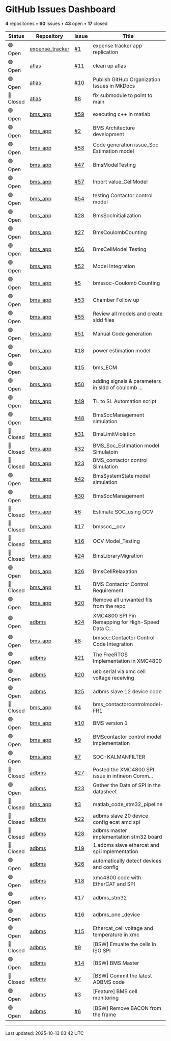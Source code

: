 # GitHub Issues Dashboard

**4** repositories • **60** issues • **43** open • **17** closed

<div class="github-issue-table-container">
<table class="github-issue-table">
<thead>
<tr>
<th>Status</th>
<th>Repository</th>
<th>Issue</th>
<th>Title</th>
<th>Assignee</th>
<th>Labels</th>
<th>Updated</th>
</tr>
</thead>
<tbody>
<tr><td>🟢 Open</td><td><a href='../repositories/expense_tracker/'>expense_tracker</a></td><td><a href='https://github.com/Simtestlab/expense_tracker/issues/1' target='_blank'>#1</a></td><td>expense tracker app replication</td><td>divya-rosy</td><td>-</td><td>2025-10-12</td></tr>
<tr><td>🟢 Open</td><td><a href='../repositories/atlas/'>atlas</a></td><td><a href='https://github.com/Simtestlab/atlas/issues/11' target='_blank'>#11</a></td><td>clean up atlas</td><td>nallasivamselvaraj</td><td>-</td><td>2025-10-05</td></tr>
<tr><td>🟢 Open</td><td><a href='../repositories/atlas/'>atlas</a></td><td><a href='https://github.com/Simtestlab/atlas/issues/10' target='_blank'>#10</a></td><td>Publish GitHub Organization Issues in MkDocs</td><td>nallasivamselvaraj</td><td>-</td><td>2025-10-05</td></tr>
<tr><td>🔴 Closed</td><td><a href='../repositories/atlas/'>atlas</a></td><td><a href='https://github.com/Simtestlab/atlas/issues/8' target='_blank'>#8</a></td><td>fix submodule to point to main</td><td>aeroramesh</td><td>-</td><td>2025-10-05</td></tr>
<tr><td>🟢 Open</td><td><a href='../repositories/bms_app/'>bms_app</a></td><td><a href='https://github.com/Simtestlab/bms_app/issues/59' target='_blank'>#59</a></td><td>executing c++ in matlab</td><td>RajavelRajendiran</td><td>-</td><td>2025-03-05</td></tr>
<tr><td>🟢 Open</td><td><a href='../repositories/bms_app/'>bms_app</a></td><td><a href='https://github.com/Simtestlab/bms_app/issues/2' target='_blank'>#2</a></td><td>BMS Architecture development</td><td>RajavelRajendiran</td><td>-</td><td>2025-02-26</td></tr>
<tr><td>🟢 Open</td><td><a href='../repositories/bms_app/'>bms_app</a></td><td><a href='https://github.com/Simtestlab/bms_app/issues/58' target='_blank'>#58</a></td><td>Code generation issue_Soc Estimation model</td><td>RajavelRajendiran</td><td>-</td><td>2025-02-20</td></tr>
<tr><td>🟢 Open</td><td><a href='../repositories/bms_app/'>bms_app</a></td><td><a href='https://github.com/Simtestlab/bms_app/issues/47' target='_blank'>#47</a></td><td>BmsModelTesting</td><td>RajavelRajendiran</td><td>-</td><td>2025-02-19</td></tr>
<tr><td>🟢 Open</td><td><a href='../repositories/bms_app/'>bms_app</a></td><td><a href='https://github.com/Simtestlab/bms_app/issues/57' target='_blank'>#57</a></td><td>Inport value_CellModel</td><td>Muralipandiyan</td><td>invalid</td><td>2025-02-16</td></tr>
<tr><td>🟢 Open</td><td><a href='../repositories/bms_app/'>bms_app</a></td><td><a href='https://github.com/Simtestlab/bms_app/issues/54' target='_blank'>#54</a></td><td>testing Contactor control model</td><td>Muralipandiyan</td><td>-</td><td>2025-02-15</td></tr>
<tr><td>🟢 Open</td><td><a href='../repositories/bms_app/'>bms_app</a></td><td><a href='https://github.com/Simtestlab/bms_app/issues/28' target='_blank'>#28</a></td><td>BmsSocInitialization</td><td>crmaarimuthu</td><td>-</td><td>2025-02-13</td></tr>
<tr><td>🟢 Open</td><td><a href='../repositories/bms_app/'>bms_app</a></td><td><a href='https://github.com/Simtestlab/bms_app/issues/27' target='_blank'>#27</a></td><td>BmsCoulombCounting</td><td>crmaarimuthu</td><td>-</td><td>2025-02-13</td></tr>
<tr><td>🟢 Open</td><td><a href='../repositories/bms_app/'>bms_app</a></td><td><a href='https://github.com/Simtestlab/bms_app/issues/56' target='_blank'>#56</a></td><td>BmsCellModel Testing</td><td>RajavelRajendiran</td><td>-</td><td>2025-02-06</td></tr>
<tr><td>🟢 Open</td><td><a href='../repositories/bms_app/'>bms_app</a></td><td><a href='https://github.com/Simtestlab/bms_app/issues/52' target='_blank'>#52</a></td><td>Model Integration</td><td>akil7700</td><td>-</td><td>2025-02-05</td></tr>
<tr><td>🟢 Open</td><td><a href='../repositories/bms_app/'>bms_app</a></td><td><a href='https://github.com/Simtestlab/bms_app/issues/5' target='_blank'>#5</a></td><td>bmssoc-Coulomb Counting</td><td>RajavelRajendiran</td><td>-</td><td>2025-01-29</td></tr>
<tr><td>🟢 Open</td><td><a href='../repositories/bms_app/'>bms_app</a></td><td><a href='https://github.com/Simtestlab/bms_app/issues/53' target='_blank'>#53</a></td><td>Chamber Follow up</td><td>akil7700</td><td>-</td><td>2025-01-29</td></tr>
<tr><td>🟢 Open</td><td><a href='../repositories/bms_app/'>bms_app</a></td><td><a href='https://github.com/Simtestlab/bms_app/issues/55' target='_blank'>#55</a></td><td>Review all models and create sldd files</td><td>akil7700</td><td>-</td><td>2025-01-28</td></tr>
<tr><td>🟢 Open</td><td><a href='../repositories/bms_app/'>bms_app</a></td><td><a href='https://github.com/Simtestlab/bms_app/issues/51' target='_blank'>#51</a></td><td>Manual Code generation</td><td>RajavelRajendiran</td><td>-</td><td>2025-01-28</td></tr>
<tr><td>🟢 Open</td><td><a href='../repositories/bms_app/'>bms_app</a></td><td><a href='https://github.com/Simtestlab/bms_app/issues/18' target='_blank'>#18</a></td><td>power estimation model</td><td>RajavelRajendiran</td><td>-</td><td>2025-01-18</td></tr>
<tr><td>🟢 Open</td><td><a href='../repositories/bms_app/'>bms_app</a></td><td><a href='https://github.com/Simtestlab/bms_app/issues/15' target='_blank'>#15</a></td><td>bms_ECM</td><td>RajavelRajendiran</td><td>-</td><td>2025-01-18</td></tr>
<tr><td>🟢 Open</td><td><a href='../repositories/bms_app/'>bms_app</a></td><td><a href='https://github.com/Simtestlab/bms_app/issues/50' target='_blank'>#50</a></td><td>adding signals & parameters in sldd of coulomb ...</td><td>RajavelRajendiran</td><td>-</td><td>2025-01-18</td></tr>
<tr><td>🟢 Open</td><td><a href='../repositories/bms_app/'>bms_app</a></td><td><a href='https://github.com/Simtestlab/bms_app/issues/49' target='_blank'>#49</a></td><td>TL to SL Automation script</td><td>RajavelRajendiran</td><td>-</td><td>2025-01-09</td></tr>
<tr><td>🟢 Open</td><td><a href='../repositories/bms_app/'>bms_app</a></td><td><a href='https://github.com/Simtestlab/bms_app/issues/48' target='_blank'>#48</a></td><td>BmsSocManagement simulation</td><td>akil7700</td><td>-</td><td>2025-01-08</td></tr>
<tr><td>🔴 Closed</td><td><a href='../repositories/bms_app/'>bms_app</a></td><td><a href='https://github.com/Simtestlab/bms_app/issues/31' target='_blank'>#31</a></td><td>BmsLimitViolation</td><td>crmaarimuthu</td><td>-</td><td>2025-01-04</td></tr>
<tr><td>🔴 Closed</td><td><a href='../repositories/bms_app/'>bms_app</a></td><td><a href='https://github.com/Simtestlab/bms_app/issues/32' target='_blank'>#32</a></td><td>BMS_Soc_Estimation model Simulatoin</td><td>akil7700</td><td>-</td><td>2025-01-03</td></tr>
<tr><td>🔴 Closed</td><td><a href='../repositories/bms_app/'>bms_app</a></td><td><a href='https://github.com/Simtestlab/bms_app/issues/23' target='_blank'>#23</a></td><td>BMS_contactor control Simulation </td><td>akil7700</td><td>-</td><td>2025-01-03</td></tr>
<tr><td>🟢 Open</td><td><a href='../repositories/bms_app/'>bms_app</a></td><td><a href='https://github.com/Simtestlab/bms_app/issues/42' target='_blank'>#42</a></td><td>BmsSystemState model simulation</td><td>akil7700</td><td>-</td><td>2025-01-03</td></tr>
<tr><td>🟢 Open</td><td><a href='../repositories/bms_app/'>bms_app</a></td><td><a href='https://github.com/Simtestlab/bms_app/issues/30' target='_blank'>#30</a></td><td>BmsSocManagement</td><td>crmaarimuthu</td><td>-</td><td>2025-01-03</td></tr>
<tr><td>🔴 Closed</td><td><a href='../repositories/bms_app/'>bms_app</a></td><td><a href='https://github.com/Simtestlab/bms_app/issues/6' target='_blank'>#6</a></td><td>Estimate SOC_using OCV</td><td>akil7700</td><td>-</td><td>2025-01-03</td></tr>
<tr><td>🔴 Closed</td><td><a href='../repositories/bms_app/'>bms_app</a></td><td><a href='https://github.com/Simtestlab/bms_app/issues/17' target='_blank'>#17</a></td><td>bmssoc__ocv</td><td>akil7700</td><td>-</td><td>2025-01-03</td></tr>
<tr><td>🔴 Closed</td><td><a href='../repositories/bms_app/'>bms_app</a></td><td><a href='https://github.com/Simtestlab/bms_app/issues/16' target='_blank'>#16</a></td><td>OCV Model_Testing</td><td>Muralipandiyan</td><td>-</td><td>2025-01-02</td></tr>
<tr><td>🔴 Closed</td><td><a href='../repositories/bms_app/'>bms_app</a></td><td><a href='https://github.com/Simtestlab/bms_app/issues/24' target='_blank'>#24</a></td><td>BmsLibraryMigration</td><td>RajavelRajendiran</td><td>-</td><td>2024-12-31</td></tr>
<tr><td>🟢 Open</td><td><a href='../repositories/bms_app/'>bms_app</a></td><td><a href='https://github.com/Simtestlab/bms_app/issues/26' target='_blank'>#26</a></td><td>BmsCellRelaxation</td><td>RajavelRajendiran</td><td>-</td><td>2024-12-27</td></tr>
<tr><td>🔴 Closed</td><td><a href='../repositories/bms_app/'>bms_app</a></td><td><a href='https://github.com/Simtestlab/bms_app/issues/1' target='_blank'>#1</a></td><td>BMS Contactor Control Requirement </td><td>RajavelRajendiran</td><td>enhancement</td><td>2024-12-25</td></tr>
<tr><td>🟢 Open</td><td><a href='../repositories/bms_app/'>bms_app</a></td><td><a href='https://github.com/Simtestlab/bms_app/issues/20' target='_blank'>#20</a></td><td>Remove all unwanted fils from the repo </td><td>nallasivamselvaraj</td><td>-</td><td>2024-12-13</td></tr>
<tr><td>🟢 Open</td><td><a href='../repositories/adbms/'>adbms</a></td><td><a href='https://github.com/Simtestlab/adbms/issues/24' target='_blank'>#24</a></td><td>XMC4800 SPI Pin Remapping for High-Speed Data C...</td><td>crmaarimuthu</td><td>-</td><td>2024-12-05</td></tr>
<tr><td>🟢 Open</td><td><a href='../repositories/bms_app/'>bms_app</a></td><td><a href='https://github.com/Simtestlab/bms_app/issues/8' target='_blank'>#8</a></td><td>bmscc::Contactor Control - Code Integration</td><td>RajavelRajendiran</td><td>-</td><td>2024-12-03</td></tr>
<tr><td>🟢 Open</td><td><a href='../repositories/adbms/'>adbms</a></td><td><a href='https://github.com/Simtestlab/adbms/issues/21' target='_blank'>#21</a></td><td>The FreeRTOS Implementation in XMC4800</td><td>crmaarimuthu</td><td>enhancement</td><td>2024-12-03</td></tr>
<tr><td>🟢 Open</td><td><a href='../repositories/adbms/'>adbms</a></td><td><a href='https://github.com/Simtestlab/adbms/issues/20' target='_blank'>#20</a></td><td>usb serial via xmc cell voltage receiving</td><td>crmaarimuthu</td><td>-</td><td>2024-12-03</td></tr>
<tr><td>🟢 Open</td><td><a href='../repositories/adbms/'>adbms</a></td><td><a href='https://github.com/Simtestlab/adbms/issues/25' target='_blank'>#25</a></td><td>adbms  slave 12 device  code</td><td>crmaarimuthu</td><td>-</td><td>2024-12-03</td></tr>
<tr><td>🔴 Closed</td><td><a href='../repositories/bms_app/'>bms_app</a></td><td><a href='https://github.com/Simtestlab/bms_app/issues/4' target='_blank'>#4</a></td><td>bms_contactorcontrolmodel-FR1</td><td>-</td><td>-</td><td>2024-12-03</td></tr>
<tr><td>🟢 Open</td><td><a href='../repositories/bms_app/'>bms_app</a></td><td><a href='https://github.com/Simtestlab/bms_app/issues/10' target='_blank'>#10</a></td><td>BMS version 1</td><td>-</td><td>-</td><td>2024-12-03</td></tr>
<tr><td>🟢 Open</td><td><a href='../repositories/bms_app/'>bms_app</a></td><td><a href='https://github.com/Simtestlab/bms_app/issues/9' target='_blank'>#9</a></td><td>BMScontactor control model implementation</td><td>-</td><td>-</td><td>2024-12-03</td></tr>
<tr><td>🟢 Open</td><td><a href='../repositories/bms_app/'>bms_app</a></td><td><a href='https://github.com/Simtestlab/bms_app/issues/7' target='_blank'>#7</a></td><td>SOC-KALMANFILTER</td><td>-</td><td>-</td><td>2024-11-30</td></tr>
<tr><td>🔴 Closed</td><td><a href='../repositories/adbms/'>adbms</a></td><td><a href='https://github.com/Simtestlab/adbms/issues/27' target='_blank'>#27</a></td><td>Posted the XMC4800 SPI issue in  infineon  Comm...</td><td>prabhagaran</td><td>crmaari, prabhagaran</td><td>2024-11-30</td></tr>
<tr><td>🟢 Open</td><td><a href='../repositories/adbms/'>adbms</a></td><td><a href='https://github.com/Simtestlab/adbms/issues/23' target='_blank'>#23</a></td><td>Gather the Data of SPI in the datasheet</td><td>prabhagaran</td><td>crmaari, prabhagaran</td><td>2024-11-30</td></tr>
<tr><td>🔴 Closed</td><td><a href='../repositories/bms_app/'>bms_app</a></td><td><a href='https://github.com/Simtestlab/bms_app/issues/3' target='_blank'>#3</a></td><td>matlab_code_stm32_pipeline</td><td>RajavelRajendiran</td><td>-</td><td>2024-11-29</td></tr>
<tr><td>🔴 Closed</td><td><a href='../repositories/adbms/'>adbms</a></td><td><a href='https://github.com/Simtestlab/adbms/issues/22' target='_blank'>#22</a></td><td>adbms slave 20 device config ecat amd spi</td><td>crmaarimuthu</td><td>enhancement</td><td>2024-11-29</td></tr>
<tr><td>🔴 Closed</td><td><a href='../repositories/adbms/'>adbms</a></td><td><a href='https://github.com/Simtestlab/adbms/issues/28' target='_blank'>#28</a></td><td>adbms master implementation stm32 board</td><td>crmaarimuthu</td><td>-</td><td>2024-11-29</td></tr>
<tr><td>🔴 Closed</td><td><a href='../repositories/adbms/'>adbms</a></td><td><a href='https://github.com/Simtestlab/adbms/issues/19' target='_blank'>#19</a></td><td>1.adbms slave ethercat and spi implementation</td><td>crmaarimuthu</td><td>-</td><td>2024-11-29</td></tr>
<tr><td>🟢 Open</td><td><a href='../repositories/adbms/'>adbms</a></td><td><a href='https://github.com/Simtestlab/adbms/issues/26' target='_blank'>#26</a></td><td>automatically detect devices and config</td><td>crmaarimuthu</td><td>-</td><td>2024-11-29</td></tr>
<tr><td>🟢 Open</td><td><a href='../repositories/adbms/'>adbms</a></td><td><a href='https://github.com/Simtestlab/adbms/issues/18' target='_blank'>#18</a></td><td>xmc4800 code with EtherCAT and SPI</td><td>crmaarimuthu</td><td>-</td><td>2024-11-11</td></tr>
<tr><td>🟢 Open</td><td><a href='../repositories/adbms/'>adbms</a></td><td><a href='https://github.com/Simtestlab/adbms/issues/17' target='_blank'>#17</a></td><td>adbms_stm32</td><td>crmaarimuthu</td><td>-</td><td>2024-10-19</td></tr>
<tr><td>🟢 Open</td><td><a href='../repositories/adbms/'>adbms</a></td><td><a href='https://github.com/Simtestlab/adbms/issues/16' target='_blank'>#16</a></td><td>adbms_one _device</td><td>crmaarimuthu</td><td>-</td><td>2024-10-16</td></tr>
<tr><td>🟢 Open</td><td><a href='../repositories/adbms/'>adbms</a></td><td><a href='https://github.com/Simtestlab/adbms/issues/15' target='_blank'>#15</a></td><td>Ethercat_cell voltage  and temperature  in xmc</td><td>crmaarimuthu</td><td>-</td><td>2024-09-25</td></tr>
<tr><td>🔴 Closed</td><td><a href='../repositories/adbms/'>adbms</a></td><td><a href='https://github.com/Simtestlab/adbms/issues/9' target='_blank'>#9</a></td><td>[BSW] Emualte the cells in ISO SPI</td><td>crmaarimuthu</td><td>-</td><td>2024-09-15</td></tr>
<tr><td>🟢 Open</td><td><a href='../repositories/adbms/'>adbms</a></td><td><a href='https://github.com/Simtestlab/adbms/issues/14' target='_blank'>#14</a></td><td>[BSW] BMS Master </td><td>-</td><td>-</td><td>2024-08-09</td></tr>
<tr><td>🔴 Closed</td><td><a href='../repositories/adbms/'>adbms</a></td><td><a href='https://github.com/Simtestlab/adbms/issues/7' target='_blank'>#7</a></td><td>[BSW] Commit the latest ADBMS code </td><td>crmaarimuthu</td><td>good first issue</td><td>2024-08-02</td></tr>
<tr><td>🟢 Open</td><td><a href='../repositories/adbms/'>adbms</a></td><td><a href='https://github.com/Simtestlab/adbms/issues/3' target='_blank'>#3</a></td><td>[Feature] BMS cell monitoring</td><td>-</td><td>-</td><td>2024-07-09</td></tr>
<tr><td>🟢 Open</td><td><a href='../repositories/adbms/'>adbms</a></td><td><a href='https://github.com/Simtestlab/adbms/issues/6' target='_blank'>#6</a></td><td>[BSW] Remove BACON  from the frame </td><td>aeroramesh</td><td>-</td><td>2024-07-07</td></tr>
</tbody>
</table>
</div>

---

Last updated: 2025-10-13 03:42 UTC